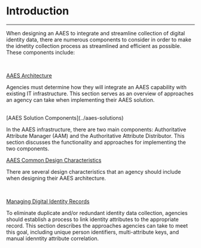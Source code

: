 # Introduction
--------------------------------------

When designing an AAES to integrate and streamline collection of digital identity data, there are numerous components to consider in order to make the idnetity collection process as streamlined and efficient as possible. These components include:

<br>

[AAES Architecture](../aaes-arch)


Agencies must determine how they will integrate an AAES capability with existing IT infrastructure. This section serves as an overview of approaches an agency can take when implementing their AAES solution.

<br>
[AAES Solution Components](../aaes-solutions)

In the AAES infrastructure, there are two main components:  Authoritative Attribute Manager (AAM) and the Authoritative Attribute Distributor. This section discusses the functionality and approaches for implementing the two components.

[AAES Common Design Characteristics](../aaes-design)

There are several design characteristics that an agency should include when designing their AAES architecture. 

<br>

[Managing Digital Identity Records](../manage-records)

To eliminate duplicate and/or redundant identity data collection, agencies should establish a process to link identity attributes to the appropriate record. This section describes the approaches agencies can take to meet this goal, including unique person identifiers, multi-attribute keys, and manual idenntity attribute correlation.

